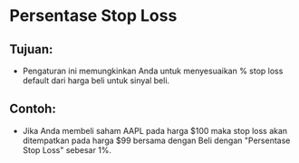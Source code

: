 # **Persentase Stop Loss**

## Tujuan: 

- Pengaturan ini memungkinkan Anda untuk menyesuaikan % stop loss default dari harga beli untuk sinyal beli.

## Contoh:

- Jika Anda membeli saham AAPL pada harga $100 maka stop loss akan ditempatkan pada harga $99 bersama dengan Beli dengan "Persentase Stop Loss" sebesar 1%.